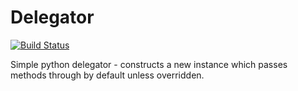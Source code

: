Delegator
=========

[![Build Status](https://travis-ci.org/mindriot101/python-delegator.svg?branch=master)](https://travis-ci.org/mindriot101/python-delegator)

Simple python delegator - constructs a new instance which passes methods through by default unless overridden.
